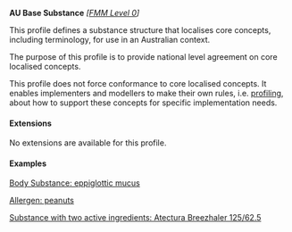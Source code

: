 **AU Base Substance** *[[FMM Level 0](guidance.html)]*

This profile defines a substance structure that localises core concepts, including terminology, for use in an Australian context.

The purpose of this profile is to provide national level agreement on core localised concepts. 

This profile does not force conformance to core localised concepts. It enables implementers and modellers to make their own rules, i.e. [profiling](http://hl7.org/fhir/profiling.html), about how to support these concepts for specific implementation needs.


#### Extensions
No extensions are available for this profile.

#### Examples
[Body Substance: eppiglottic mucus](Substance-example0.html)

[Allergen: peanuts](Substance-example1.html)

[Substance with two active ingredients: Atectura Breezhaler 125/62.5](Substance-example2.html)
